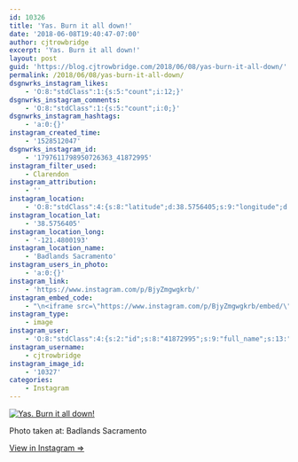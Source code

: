 ```yaml
---
id: 10326
title: 'Yas. Burn it all down!'
date: '2018-06-08T19:40:47-07:00'
author: cjtrowbridge
excerpt: 'Yas. Burn it all down!'
layout: post
guid: 'https://blog.cjtrowbridge.com/2018/06/08/yas-burn-it-all-down/'
permalink: /2018/06/08/yas-burn-it-all-down/
dsgnwrks_instagram_likes:
    - 'O:8:"stdClass":1:{s:5:"count";i:12;}'
dsgnwrks_instagram_comments:
    - 'O:8:"stdClass":1:{s:5:"count";i:0;}'
dsgnwrks_instagram_hashtags:
    - 'a:0:{}'
instagram_created_time:
    - '1528512047'
dsgnwrks_instagram_id:
    - '1797611798950726363_41872995'
instagram_filter_used:
    - Clarendon
instagram_attribution:
    - ''
instagram_location:
    - 'O:8:"stdClass":4:{s:8:"latitude";d:38.5756405;s:9:"longitude";d:-121.4800193;s:4:"name";s:19:"Badlands Sacramento";s:2:"id";i:202615;}'
instagram_location_lat:
    - '38.5756405'
instagram_location_long:
    - '-121.4800193'
instagram_location_name:
    - 'Badlands Sacramento'
instagram_users_in_photo:
    - 'a:0:{}'
instagram_link:
    - 'https://www.instagram.com/p/BjyZmgwgkrb/'
instagram_embed_code:
    - "\n<iframe src=\"https://www.instagram.com/p/BjyZmgwgkrb/embed/\" width=\"612\" height=\"710\" frameborder=\"0\" scrolling=\"no\" allowtransparency=\"true\" class=\"insta-image-embed\"></iframe>\n"
instagram_type:
    - image
instagram_user:
    - 'O:8:"stdClass":4:{s:2:"id";s:8:"41872995";s:9:"full_name";s:13:"CJ Trowbridge";s:15:"profile_picture";s:141:"https://scontent.cdninstagram.com/vp/016c8659e3e0906fa8fffe1b7e5cfacc/5BB8B91C/t51.2885-19/s150x150/13724650_1188772791164794_142557231_a.jpg";s:8:"username";s:12:"cjtrowbridge";}'
instagram_username:
    - cjtrowbridge
instagram_image_id:
    - '10327'
categories:
    - Instagram
---
```


[![Yas. Burn it all down!](https://blog.cjtrowbridge.com/wp-content/uploads/2018/06/1528512047-1-1.jpg)](https://www.instagram.com/p/BjyZmgwgkrb/)

Photo taken at: Badlands Sacramento

[View in Instagram ⇒](https://www.instagram.com/p/BjyZmgwgkrb/)